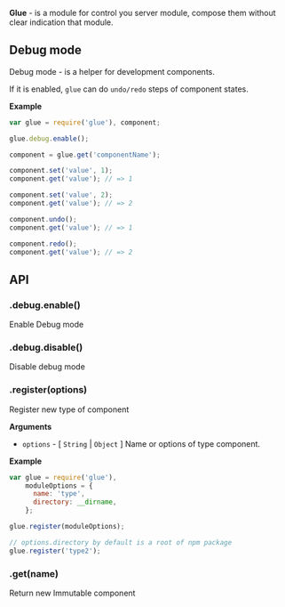 **Glue** - is a module for control you server module, compose them without clear indication that module.

## Debug mode

Debug mode - is a helper for development components.

If it is enabled, `glue` can do `undo/redo` steps of component states.

**Example**
```javascript
var glue = require('glue'), component;

glue.debug.enable();

component = glue.get('componentName');

component.set('value', 1);
component.get('value'); // => 1

component.set('value', 2);
component.get('value'); // => 2

component.undo();
component.get('value'); // => 1

component.redo();
component.get('value'); // => 2
```

## API

### .debug.enable()

Enable Debug mode

### .debug.disable()

Disable debug mode

### .register(options)

Register new type of component

**Arguments**
  * `options` - [ `String` | `Object` ] Name or options of type component.

**Example**

```javascript
var glue = require('glue'),
    moduleOptions = {
      name: 'type',
      directory: __dirname,
    };

glue.register(moduleOptions);

// options.directory by default is a root of npm package
glue.register('type2');
```
### .get(name)

Return new Immutable component
